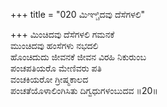 +++
title = "020 ಮಿಞ್ಚಿದವು ದೆಸೆಗಳಲಿ"

+++
ಮಿಂಚಿದವು ದೆಸೆಗಳಲಿ ಗಮನಕೆ  
ಮುಂಚಿದವು ಹಂಸೆಗಳು ನಭದಲಿ  
ಹೊಂಚಿದುದು ಜೀವನಕೆ ಜೀವನ ವಿರಹಿ ನಿಕುರುಂಬ   
ಪಂಚಪತಿಯರೊ ಮೇಣಿವರು ಪತಿ   
ವಂಚಕಿಯರೋ ಗ್ರೀಷ್ಮಕಾಲದ  
ಪಂಚತೆಯೊಳಾಲಿಂಗಿಸಿತು ದಿಗ್ವಧುಗಳಂಬುದವ     ॥20॥